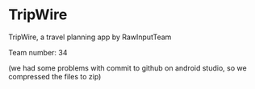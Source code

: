 # TripWire

TripWire, a travel planning app
by RawInputTeam

Team number: 34

(we had some problems with commit to github on android studio, so we compressed the files to zip)
